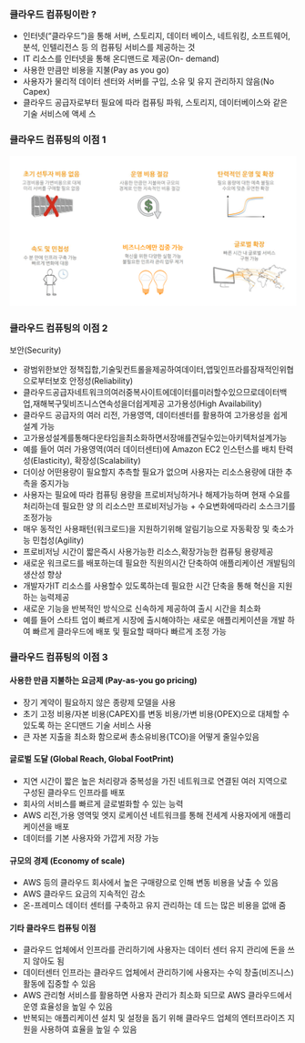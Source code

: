 ### 클라우드 컴퓨팅이란 ?
- 인터넷(“클라우드”)을 통해 서버, 스토리지, 데이터 베이스, 네트워킹, 소프트웨어, 분석, 인텔리전스 등 의 컴퓨팅 서비스를 제공하는 것
- IT 리소스를 인터넷을 통해 온디맨드로 제공(On- demand)
- 사용한 만큼만 비용을 지불(Pay as you go)
- 사용자가 물리적 데이터 센터와 서버를 구입, 소유 및 유지 관리하지 않음(No Capex)
- 클라우드 공급자로부터 필요에 따라 컴퓨팅 파워, 스토리지, 데이터베이스와 같은 기술 서비스에 액세 스

### 클라우드 컴퓨팅의 이점 1
![img.png](img.png)

### 클라우드 컴퓨팅의 이점 2

보안(Security)
- 광범위한보안 정책집합,기술및컨트롤을제공하여데이터,앱및인프라를잠재적인위협으로부터보호 안정성(Reliability)
- 클라우드공급자네트워크의여러중복사이트에데이터를미러할수있으므로데이터백업,재해복구및비즈니스연속성을더쉽게제공
고가용성(High Availability)
- 클라우드 공급자의 여러 리전, 가용영역, 데이터센터를 활용하여 고가용성을 쉽게 설계 가능
- 고가용성설계를통해다운타임을최소화하면서장애를견딜수있는아키텍처설계가능
- 예를 들어 여러 가용영역(여러 데이터센터)에 Amazon EC2 인스턴스를 배치
탄력성(Elasticity), 확장성(Scalability)
- 더이상 어떤용량이 필요할지 추측할 필요가 없으며 사용자는 리소스용량에 대한 추측을 중지가능
- 사용자는 필요에 따라 컴퓨팅 용량을 프로비저닝하거나 해제가능하며 현재 수요를 처리하는데 필요한 양 의 리소스만 프로비저닝가능 + 수요변화에따라리 소스크기를 조정가능
- 매우 동적인 사용패턴(워크로드)을 지원하기위해 알림기능으로 자동확장 및 축소가능
민첩성(Agility)
- 프로비저닝 시간이 짧은즉시 사용가능한 리소스,확장가능한 컴퓨팅 용량제공
- 새로운 워크로드를 배포하는데 필요한 직원의시간 단축하여 애플리케이션 개발팀의 생산성 향상
- 개발자가IT 리소스를 사용할수 있도록하는데 필요한 시간 단축을 통해 혁신을 지원하는 능력제공
- 새로운 기능을 반복적인 방식으로 신속하게 제공하여 출시 시간을 최소화
- 예를 들어 스타트 업이 빠르게 시장에 출시해야하는 새로운 애플리케이션을 개발 하여 빠르게 클라우드에 배포 및 필요할 때마다 빠르게
조정 가능

### 클라우드 컴퓨팅의 이점 3

#### 사용한 만큼 지불하는 요금제 (Pay-as-you go pricing)
- 장기 계약이 필요하지 않은 종량제 모델을 사용
- 초기 고정 비용/자본 비용(CAPEX)를 변동 비용/가변 비용(OPEX)으로 대체할 수 있도록 하는 온디맨드 기술 서비스 사용
- 큰 자본 지출을 최소화 함으로써 총소유비용(TCO)을 어떻게 줄일수있음

#### 글로벌 도달 (Global Reach, Global FootPrint)
- 지연 시간이 짧은 높은 처리량과 중복성을 가진 네트워크로 연결된 여러 지역으로 구성된 클라우드 인프라를 배포
- 회사의 서비스를 빠르게 글로벌화할 수 있는 능력
- AWS 리전,가용 영역및 엣지 로케이션 네트워크를 통해 전세계 사용자에게 애플리케이션을 배포
- 데이터를 기본 사용자와 가깝게 저장 가능

#### 규모의 경제 (Economy of scale)
- AWS 등의 클라우드 회사에서 높은 구매량으로 인해 변동 비용을 낮출 수 있음
- AWS 클라우드 요금의 지속적인 감소
- 온-프레미스 데이터 센터를 구축하고 유지 관리하는 데 드는 많은 비용을 없애 줌

#### 기타 클라우드 컴퓨팅 이점
- 클라우드 업체에서 인프라를 관리하기에 사용자는 데이터 센터 유지 관리에 돈을 쓰지 않아도 됨
- 데이터센터 인프라는 클라우드 업체에서 관리하기에 사용자는 수익 창출(비즈니스) 활동에 집중할 수 있음
- AWS 관리형 서비스를 활용하면 사용자 관리가 최소화 되므로 AWS 클라우드에서 운영 효율성을 높일 수 있음
- 반복되는 애플리케이션 설치 및 설정을 돕기 위해 클라우드 업체의 엔터프라이즈 지원을 사용하여 효율을 높일 수 있음
